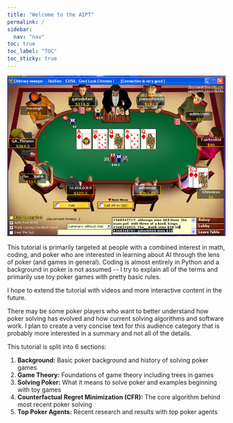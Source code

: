 ```yaml
---
title: "Welcome to the AIPT"
permalink: /
sidebar:
  nav: "nav"
toc: true
toc_label: "TOC"
toc_sticky: true
---
```


![Party Poker](./assets/images/royal.jpg)

This tutorial is primarily targeted at people with a combined interest in math, coding, and poker who are interested in learning about AI through the lens of poker (and games in general).  Coding is almost entirely in Python and a background in poker is not assumed -- I try to explain all of the terms and primarily use toy poker games with pretty basic rules. 

I hope to extend the tutorial with videos and more interactive content in the future. 

There may be some poker players who want to better understand how poker solving has evolved and how current solving algorithms and software work. I plan to create a very concise text for this audience category that is probably more interested in a summary and not all of the details. 

This tutorial is split into 6 sections: 
1. **Background:** Basic poker background and history of solving poker games
2. **Game Theory:** Foundations of game theory including trees in games
3. **Solving Poker:** What it means to solve poker and examples beginning with toy games
4. **Counterfactual Regret Minimization (CFR):** The core algorithm behind most recent poker solving
5. **Top Poker Agents:** Recent research and results with top poker agents
<!-- 6. **Other Topics:** Multiplayer games, other games, and decision making lessons -->
